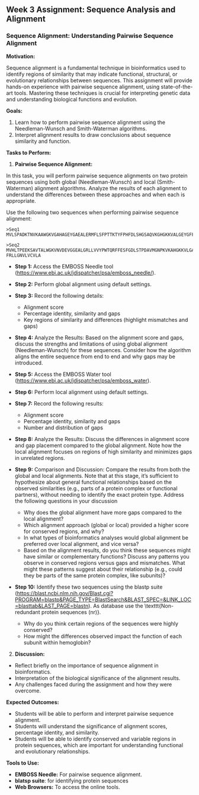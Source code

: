 ## Week 3 Assignment: Sequence Analysis and Alignment

### Sequence Alignment: Understanding Pairwise Sequence Alignment

**Motivation:**

Sequence alignment is a fundamental technique in bioinformatics used to identify regions of similarity that may indicate functional, structural, or evolutionary relationships between sequences. This assignment will provide hands-on experience with pairwise sequence alignment, using state-of-the-art tools. Mastering these techniques is crucial for interpreting genetic data and understanding biological functions and evolution.

**Goals:**

1. Learn how to perform pairwise sequence alignment using the Needleman-Wunsch and Smith-Waterman algorithms.
2. Interpret alignment results to draw conclusions about sequence similarity and function.

**Tasks to Perform:**

1. **Pairwise Sequence Alignment:**

In this task, you will perform pairwise sequence alignments on two protein sequences using both global (Needleman-Wunsch) and local (Smith-Waterman) alignment algorithms. Analyze the results of each alignment to understand the differences between these approaches and when each is appropriate.

Use the following two sequences when performing pairwise sequence alignment:

 ```
 >Seq1
 MVLSPADKTNVKAAWGKVGAHAGEYGAEALERMFLSFPTTKTYFPHFDLSHGSAQVKGHGKKVALGEYGFFALPSDPERFKHLKSVVASLSTFKVNSDSKYR
 ```

 ```
 >Seq2
 MVHLTPEEKSAVTALWGKVNVDEVGGEALGRLLVVYPWTQRFFESFGDLSTPDAVMGNPKVKAHGKKVLGAFSDGLAHLDDLKGTFAALSELHCDKLHVDPEN
 FRLLGNVLVCVLA
 ```
    
   - **Step 1:** Access the EMBOSS Needle tool (https://www.ebi.ac.uk/jdispatcher/psa/emboss_needle/).
   
   - **Step 2:** Perform global alignment using default settings.

   - **Step 3:** Record the following details:
     - Alignment score
     - Percentage identity, similarity and gaps
     - Key regions of similarity and differences (highlight mismatches and gaps)

   - **Step 4:** Analyze the Results: Based on the alignment score and gaps, discuss the strengths and limitations of using global alignment (Needleman-Wunsch) for these sequences. Consider how the algorithm aligns the entire sequence from end to end and why gaps may be introduced.

   - **Step 5:** Access the EMBOSS Water tool (https://www.ebi.ac.uk/jdispatcher/psa/emboss_water).
		
   - **Step 6:** Perform local alignment using default settings.

   - **Step 7:** Record the following results:
     - Alignment score
     - Percentage identity, similarity and gaps
     - Number and distribution of gaps

   - **Step 8:** Analyze the Results: Discuss the differences in alignment score and gap placement compared to the global alignment. Note how the local alignment focuses on regions of high similarity and minimizes gaps in unrelated regions.
	
   - **Step 9:** Comparison and Discussion: Compare the results from both the global and local alignments. Note that at this stage, it’s sufficient to hypothesize about general functional relationships based on the observed similarities (e.g., parts of a protein complex or functional partners), without needing to identify the exact protein type. Address the following questions in your discussion
      - Why does the global alignment have more gaps compared to the local alignment?
      - Which alignment approach (global or local) provided a higher score for conserved regions, and why?
      - In what types of bioinformatics analyses would global alignment be preferred over local alignment, and vice versa?
      - Based on the alignment results, do you think these sequences might have similar or complementary functions? Discuss any patterns you observe in conserved regions versus gaps and mismatches. What might these patterns suggest about their relationship (e.g., could they be parts of the same protein complex, like subunits)?
		
   - **Step 10:** Identify these two sequences using the blastp suite (https://blast.ncbi.nlm.nih.gov/Blast.cgi?PROGRAM=blastp&PAGE_TYPE=BlastSearch&BLAST_SPEC=&LINK_LOC=blasttab&LAST_PAGE=blastn). As database use the \texttt{Non-redundant protein sequences (nr)}.
      - Why do you think certain regions of the sequences were highly conserved?
      - How might the differences observed impact the function of each subunit within hemoglobin?

2. **Discussion:**
  - Reflect briefly on the importance of sequence alignment in bioinformatics.
  - Interpretation of the biological significance of the alignment results.
  - Any challenges faced during the assignment and how they were overcome.


**Expected Outcomes:**

- Students will be able to perform and interpret pairwise sequence alignment.
- Students will understand the significance of alignment scores, percentage identity, and similarity.
- Students will be able to identify conserved and variable regions in protein sequences, which are important for understanding functional and evolutionary relationships.

**Tools to Use:**

- **EMBOSS Needle:** For pairwise sequence alignment.
- **blatsp suite**: for identifying protein sequences
- **Web Browsers:** To access the online tools.
